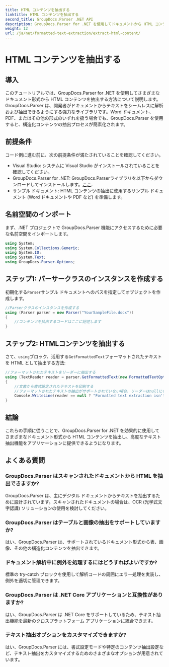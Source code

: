 ```yaml
---
title: HTML コンテンツを抽出する
linktitle: HTML コンテンツを抽出する
second_title: GroupDocs.Parser .NET API
description: GroupDocs.Parser for .NET を使用してドキュメントから HTML コンテンツを抽出する方法を学習します。コード例とステップバイステップのガイダンスを含むわかりやすいチュートリアルです。
weight: 12
url: /ja/net/formatted-text-extraction/extract-html-content/
---
```


# HTML コンテンツを抽出する

## 導入
このチュートリアルでは、GroupDocs.Parser for .NET を使用してさまざまなドキュメント形式から HTML コンテンツを抽出する方法について説明します。GroupDocs.Parser は、開発者がドキュメントからテキストをシームレスに解析および抽出できるようにする強力なライブラリです。Word ドキュメント、PDF、またはその他の形式のいずれを扱う場合でも、GroupDocs.Parser を使用すると、構造化コンテンツの抽出プロセスが簡素化されます。
## 前提条件
コード例に進む前に、次の前提条件が満たされていることを確認してください。
- Visual Studio: システムに Visual Studio がインストールされていることを確認してください。
-  GroupDocs.Parser for .NET: GroupDocs.Parserライブラリを以下からダウンロードしてインストールします。[ここ](https://releases.groupdocs.com/parser/net/).
- サンプル ドキュメント: HTML コンテンツの抽出に使用するサンプル ドキュメント (Word ドキュメントや PDF など) を準備します。

## 名前空間のインポート
まず、.NET プロジェクトで GroupDocs.Parser 機能にアクセスするために必要な名前空間をインポートします。
```csharp
using System;
using System.Collections.Generic;
using System.IO;
using System.Text;
using GroupDocs.Parser.Options;
```
## ステップ1: パーサークラスのインスタンスを作成する
初期化する`Parser`サンプル ドキュメントへのパスを指定してオブジェクトを作成します。
```csharp
//Parserクラスのインスタンスを作成する
using (Parser parser = new Parser("YourSampleFile.docx"))
{
    //コンテンツを抽出するコードはここに記述します
}
```
## ステップ2: HTMLコンテンツを抽出する
さて、`using`ブロック、活用する`GetFormattedText`フォーマットされたテキストを HTML として抽出する方法:
```csharp
//フォーマットされたテキストをリーダーに抽出する
using (TextReader reader = parser.GetFormattedText(new FormattedTextOptions(FormattedTextMode.Html)))
{
    //文書から書式設定されたテキストを印刷する
    //フォーマットされたテキストの抽出がサポートされていない場合、リーダーはnullになります
    Console.WriteLine(reader == null ? "Formatted text extraction isn't supported" : reader.ReadToEnd());
}
```

## 結論
これらの手順に従うことで、GroupDocs.Parser for .NET を効果的に使用してさまざまなドキュメント形式から HTML コンテンツを抽出し、高度なテキスト抽出機能をアプリケーションに提供できるようになります。

## よくある質問
### GroupDocs.Parser はスキャンされたドキュメントから HTML を抽出できますか?
GroupDocs.Parser は、主にデジタル ドキュメントからテキストを抽出するために設計されています。スキャンされたドキュメントの場合は、OCR (光学式文字認識) ソリューションの使用を検討してください。
### GroupDocs.Parser はテーブルと画像の抽出をサポートしていますか?
はい、GroupDocs.Parser は、サポートされているドキュメント形式から表、画像、その他の構造化コンテンツを抽出できます。
### ドキュメント解析中に例外を処理するにはどうすればよいですか?
標準の try-catch ブロックを使用して解析コードの周囲にエラー処理を実装し、例外を適切に管理できます。
### GroupDocs.Parser は .NET Core アプリケーションと互換性がありますか?
はい、GroupDocs.Parser は .NET Core をサポートしているため、テキスト抽出機能を最新のクロスプラットフォーム アプリケーションに統合できます。
### テキスト抽出オプションをカスタマイズできますか?
はい、GroupDocs.Parser には、書式設定モードや特定のコンテンツ抽出設定など、テキスト抽出をカスタマイズするためのさまざまなオプションが用意されています。